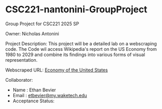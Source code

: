 # CSC221-nantonini-GroupProject

Group Project for CSC221 2025 SP

Owner: Nicholas Antonini

Project Description: 
This project will be a detailed lab on a webscraping code. The Code wil access Wikipedia's report on the US Economy from 1980 to 2029 and combine its findings into various forms of visual representation.

Webscraped URL: [Economy of the United States](https://en.wikipedia.org/wiki/Economy_of_the_United_States#:~:text=COVID%2D19%20pandemic,-Main%20article%3A%20Economic&text=Social%20distancing%20measures%20which%20took,the%20fourth%20quarter%20of%202008.)

Collaborator:
* Name : Ethan Bevier
* Email : etbevier@my.waketech.edu
* Acceptance Status: 
